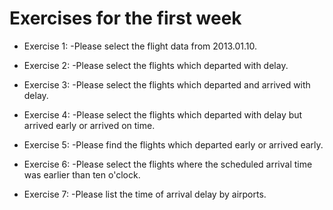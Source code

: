 # Exercises for the first week


- Exercise 1:
	-Please select the flight data from 2013.01.10.
	
- Exercise 2:
	-Please select the flights which departed with  delay.

- Exercise 3:
	-Please select the flights which departed and arrived with  delay.

- Exercise 4:
	-Please select the flights which departed with delay but arrived early or arrived on time.

- Exercise 5:
	-Please find the flights which departed early or arrived early.

- Exercise 6:
	-Please select the flights where the scheduled arrival time was earlier than ten o'clock.

- Exercise 7:
	-Please list the time of  arrival delay by airports.